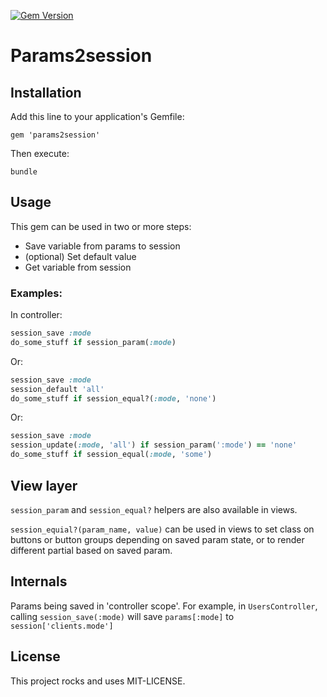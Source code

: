 [![Gem Version](https://fury-badge.herokuapp.com/rb/params2session.png)](http://badge.fury.io/rb/params2session)

# Params2session

## Installation

Add this line to your application's Gemfile:

    gem 'params2session'

Then execute:

    bundle

## Usage

This gem can be used in two or more steps:

* Save variable from params to session
* (optional) Set default value
* Get variable from session

### Examples:

In controller:

```ruby
session_save :mode
do_some_stuff if session_param(:mode)
```

Or:

```ruby
session_save :mode
session_default 'all'
do_some_stuff if session_equal?(:mode, 'none')
```

Or:

```ruby
session_save :mode
session_update(:mode, 'all') if session_param(':mode') == 'none'
do_some_stuff if session_equal(:mode, 'some')
```

## View layer

`session_param` and `session_equal?` helpers are also available in views.

`session_equial?(param_name, value)` can be used in views to set class
on buttons or button groups depending on saved param state, or to render
different partial based on saved param.

## Internals

Params being saved in 'controller scope'. For example, in `UsersController`,
calling `session_save(:mode)` will save `params[:mode]` to `session['clients.mode']`

## License

This project rocks and uses MIT-LICENSE.